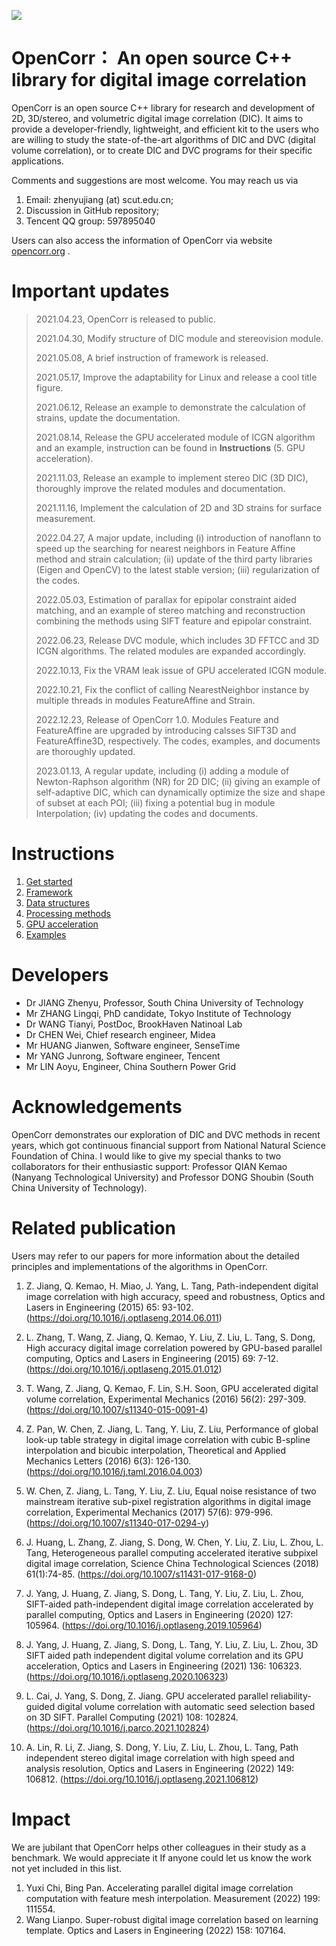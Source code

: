 ![](./img/title_figure.png)

# OpenCorr： An open source C++ library for digital image correlation 

OpenCorr is an open source C++ library for research and development of 2D, 3D/stereo, and volumetric digital image correlation (DIC). It aims to provide a developer-friendly, lightweight, and efficient kit to the users who are willing to study the state-of-the-art algorithms of DIC and DVC (digital volume correlation), or to create DIC and DVC programs for their specific applications.

Comments and suggestions are most welcome. You may reach us via

1. Email: zhenyujiang (at) scut.edu.cn;
2. Discussion in GitHub repository;
3. Tencent QQ group: 597895040

Users can also access the information of OpenCorr via website [opencorr.org](http://opencorr.org) .

# Important updates

>2021.04.23, OpenCorr is released to public.
>
>2021.04.30, Modify structure of DIC module and stereovision module.
>
>2021.05.08, A brief instruction of framework is released.
>
>2021.05.17, Improve the adaptability for Linux and release a cool title figure.
>
>2021.06.12, Release an example to demonstrate the calculation of strains, update the documentation.
>
>2021.08.14, Release the GPU accelerated module of ICGN algorithm and an example, instruction can be found in **Instructions** (5. GPU acceleration).
>
>2021.11.03, Release an example to implement stereo DIC (3D DIC), thoroughly improve the related modules and documentation.
>
>2021.11.16, Implement the calculation of 2D and 3D strains for surface measurement.
>
>2022.04.27, A major update, including (i) introduction of nanoflann to speed up the searching for nearest neighbors in Feature Affine method and strain calculation; (ii) update of the third party libraries (Eigen and OpenCV) to the latest stable version; (iii) regularization of the codes.
>
>2022.05.03, Estimation of parallax for epipolar constraint aided matching, and an example of stereo matching and reconstruction combining the methods using SIFT feature and epipolar constraint. 
>
>2022.06.23, Release DVC module, which includes 3D FFTCC and 3D ICGN algorithms. The related modules are expanded accordingly.
>
>2022.10.13, Fix the VRAM leak issue of GPU accelerated ICGN module.
>
>2022.10.21, Fix the conflict of calling NearestNeighbor instance by multiple threads in modules FeatureAffine and Strain.
>
>2022.12.23, Release of OpenCorr 1.0. Modules Feature and FeatureAffine are upgraded by introducing calsses SIFT3D and FeatureAffine3D, respectively. The codes, examples, and documents are thoroughly updated.
>
>2023.01.13, A regular update, including (i) adding a module of Newton-Raphson algorithm (NR) for 2D DIC; (ii) giving an example of self-adaptive DIC, which can dynamically optimize the size and shape of subset at each POI; (iii) fixing a potential bug in module Interpolation; (iv) updating the codes and documents.

# Instructions

1. [Get started](./1_Get_started.md)
2. [Framework](./2_Framework.md)
3. [Data structures](./3_Data_structures.md)
4. [Processing methods](./4_Processing_methods.md)
5. [GPU acceleration](./5_GPU_acceleration.md)
6. [Examples](./6_Examples.md)

# Developers

- Dr JIANG Zhenyu, Professor, South China University of Technology
- Mr ZHANG Lingqi, PhD candidate, Tokyo Institute of Technology
- Dr WANG Tianyi, PostDoc, BrookHaven Natinoal Lab
- Dr CHEN Wei, Chief research engineer, Midea
- Mr HUANG Jianwen, Software engineer, SenseTime
- Mr YANG Junrong, Software engineer, Tencent
- Mr LIN Aoyu, Engineer, China Southern Power Grid

# Acknowledgements

OpenCorr demonstrates our exploration of DIC and DVC methods in recent years, which got continuous financial support from National Natural Science Foundation of China. I would like to give my special thanks to two collaborators for their enthusiastic support: Professor QIAN Kemao (Nanyang Technological University) and Professor DONG Shoubin (South China University of Technology).

# Related publication

Users may refer to our papers for more information about the detailed principles and implementations of the algorithms in OpenCorr.

1. Z. Jiang, Q. Kemao, H. Miao, J. Yang, L. Tang, Path-independent digital image correlation with high accuracy, speed and robustness, Optics and Lasers in Engineering (2015) 65: 93-102. (https://doi.org/10.1016/j.optlaseng.2014.06.011)

2. L. Zhang, T. Wang, Z. Jiang, Q. Kemao, Y. Liu, Z. Liu, L. Tang, S. Dong, High accuracy digital image correlation powered by GPU-based parallel computing, Optics and Lasers in Engineering (2015) 69: 7-12. (https://doi.org/10.1016/j.optlaseng.2015.01.012)

3. T. Wang, Z. Jiang, Q. Kemao, F. Lin, S.H. Soon, GPU accelerated digital volume correlation, Experimental Mechanics (2016) 56(2): 297-309. (https://doi.org/10.1007/s11340-015-0091-4)

4. Z. Pan, W. Chen, Z. Jiang, L. Tang, Y. Liu, Z. Liu, Performance of global look-up table strategy in digital image correlation with cubic B-spline interpolation and bicubic interpolation, Theoretical and Applied Mechanics Letters (2016) 6(3): 126-130. (https://doi.org/10.1016/j.taml.2016.04.003)

5. W. Chen, Z. Jiang, L. Tang, Y. Liu, Z. Liu, Equal noise resistance of two mainstream iterative sub-pixel registration algorithms in digital image correlation, Experimental Mechanics (2017) 57(6): 979-996. (https://doi.org/10.1007/s11340-017-0294-y)

6. J. Huang, L. Zhang, Z. Jiang, S. Dong, W. Chen, Y. Liu, Z. Liu, L. Zhou, L. Tang, Heterogeneous parallel computing accelerated iterative subpixel digital image correlation, Science China Technological Sciences (2018) 61(1):74-85. (https://doi.org/10.1007/s11431-017-9168-0)

7. J. Yang, J. Huang, Z. Jiang, S. Dong, L. Tang, Y. Liu, Z. Liu, L. Zhou, SIFT-aided path-independent digital image correlation accelerated by parallel computing, Optics and Lasers in Engineering (2020) 127: 105964. (https://doi.org/10.1016/j.optlaseng.2019.105964)

8. J. Yang, J. Huang, Z. Jiang, S. Dong, L. Tang, Y. Liu, Z. Liu, L. Zhou, 3D SIFT aided path independent digital volume correlation and its GPU acceleration, Optics and Lasers in Engineering (2021) 136: 106323. (https://doi.org/10.1016/j.optlaseng.2020.106323)

9. L. Cai, J. Yang, S. Dong, Z. Jiang. GPU accelerated parallel reliability-guided digital volume correlation with automatic seed selection based on 3D SIFT. Parallel Computing (2021) 108: 102824. (https://doi.org/10.1016/j.parco.2021.102824)

10. A. Lin, R. Li, Z. Jiang, S. Dong, Y. Liu, Z. Liu, L. Zhou, L. Tang, Path independent stereo digital image correlation with high speed and analysis resolution, Optics and Lasers in Engineering (2022) 149: 106812. (https://doi.org/10.1016/j.optlaseng.2021.106812)

# Impact

We are jubilant that OpenCorr helps other colleagues in their study as a benchmark. We would appreciate it If anyone could let us know the work not yet included in this list.

1. Yuxi Chi, Bing Pan. Accelerating parallel digital image correlation computation with feature mesh interpolation. Measurement (2022) 199: 111554.
2. Wang Lianpo. Super-robust digital image correlation based on learning template. Optics and Lasers in Engineering (2022) 158: 107164.
